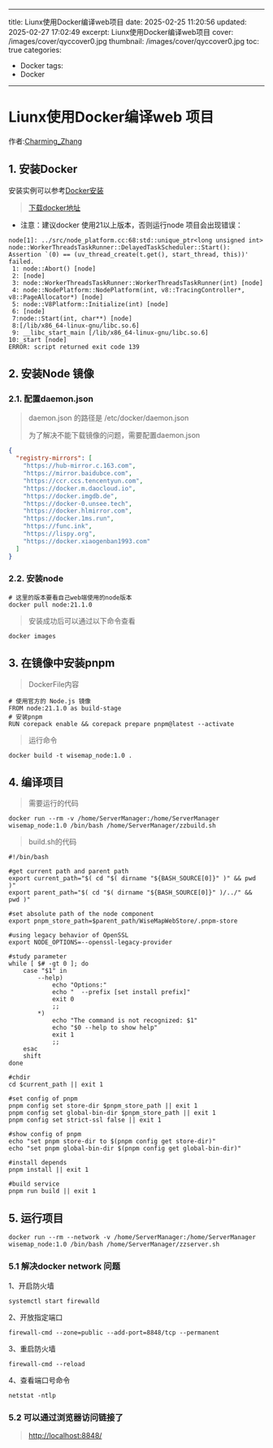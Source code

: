 <!--
 * @Descripttion: 
 * @Author: CharmingZhang
 * @version: 
 * @Date: 2025-02-25 11:20:56
 * @LastEditors: Ewithome 1104094894@qq.com
 * @LastEditTime: 2025-02-27 17:02:49
-->

---
title: Liunx使用Docker编译web项目
date: 2025-02-25 11:20:56
updated: 2025-02-27 17:02:49
excerpt: Liunx使用Docker编译web项目
cover: /images/cover/qyccover0.jpg
thumbnail: /images/cover/qyccover0.jpg
toc: true
categories:
- Docker
tags:
- Docker
---

# Liunx使用Docker编译web 项目

作者:[Charming_Zhang](https://github.com/Ewithome)

## 1. 安装Docker

安装实例可以参考[Docker安装](https://blog.csdn.net/chexlong/article/details/127932711?ops_request_misc=%257B%2522request%255Fid%2522%253A%2522d6f5fa2196d5a15635c5398feada3de4%2522%252C%2522scm%2522%253A%252220140713.130102334.pc%255Fblog.%2522%257D&request_id=d6f5fa2196d5a15635c5398feada3de4&biz_id=0&utm_medium=distribute.pc_search_result.none-task-blog-2~blog~first_rank_ecpm_v1~rank_v31_ecpm-1-127932711-null-null.nonecase&utm_term=docker&spm=1018.2226.3001.4450)

> [下载docker地址](https://download.docker.com/linux/static/stable/x86_64/)

* 注意：建议docker 使用21以上版本，否则运行node 项目会出现错误：

```shell
node[1]: ../src/node_platform.cc:68:std::unique_ptr<long unsigned int> node::WorkerThreadsTaskRunner::DelayedTaskScheduler::Start(): Assertion `(0) == (uv_thread_create(t.get(), start_thread, this))' failed.
 1: node::Abort() [node]
 2: [node]
 3: node::WorkerThreadsTaskRunner::WorkerThreadsTaskRunner(int) [node]
 4: node::NodePlatform::NodePlatform(int, v8::TracingController*, v8::PageAllocator*) [node]
 5: node::V8Platform::Initialize(int) [node]
 6: [node]
 7:node::Start(int, char**) [node]
 8:[/lib/x86_64-linux-gnu/libc.so.6]
 9: __libc_start_main [/lib/x86_64-linux-gnu/libc.so.6]
10:_start [node]
ERROR: script returned exit code 139
```

## 2. 安装Node 镜像

### 2.1. 配置daemon.json

> daemon.json 的路径是 /etc/docker/daemon.json
>
> 为了解决不能下载镜像的问题，需要配置daemon.json

```json
{
  "registry-mirrors": [
    "https://hub-mirror.c.163.com",
    "https://mirror.baidubce.com",
    "https://ccr.ccs.tencentyun.com",
    "https://docker.m.daocloud.io",
    "https://docker.imgdb.de",
    "https://docker-0.unsee.tech",
    "https://docker.hlmirror.com",
    "https://docker.1ms.run",
    "https://func.ink",
    "https://lispy.org",
    "https://docker.xiaogenban1993.com"
  ]
}
```

### 2.2. 安装node

```shell
# 这里的版本要看自己web端使用的node版本
docker pull node:21.1.0
```

> 安装成功后可以通过以下命令查看

```shell
docker images
```

## 3. 在镜像中安装pnpm

> DockerFile内容

```shell
# 使用官方的 Node.js 镜像
FROM node:21.1.0 as build-stage
# 安装pnpm
RUN corepack enable && corepack prepare pnpm@latest --activate
```

> 运行命令

```shell
docker build -t wisemap_node:1.0 .
```

## 4. 编译项目

> 需要运行的代码

```shell
docker run --rm -v /home/ServerManager:/home/ServerManager wisemap_node:1.0 /bin/bash /home/ServerManager/zzbuild.sh
```

> build.sh的代码

```shell
#!/bin/bash

#get current path and parent path
export current_path="$( cd "$( dirname "${BASH_SOURCE[0]}" )" && pwd )"
export parent_path="$( cd "$( dirname "${BASH_SOURCE[0]}" )/../" && pwd )"

#set absolute path of the node component
export pnpm_store_path=$parent_path/WiseMapWebStore/.pnpm-store

#using legacy behavior of OpenSSL
export NODE_OPTIONS=--openssl-legacy-provider

#study parameter
while [ $# -gt 0 ]; do
    case "$1" in
        --help)
            echo "Options:"
            echo "  --prefix [set install prefix]"
            exit 0
            ;;
        *)
            echo "The command is not recognized: $1"
            echo "$0 --help to show help"
            exit 1
            ;;
    esac
    shift
done

#chdir
cd $current_path || exit 1

#set config of pnpm
pnpm config set store-dir $pnpm_store_path || exit 1
pnpm config set global-bin-dir $pnpm_store_path || exit 1
pnpm config set strict-ssl false || exit 1

#show config of pnpm
echo "set pnpm store-dir to $(pnpm config get store-dir)"
echo "set pnpm global-bin-dir $(pnpm config get global-bin-dir)"

#install depends
pnpm install || exit 1

#build service
pnpm run build || exit 1

```

## 5. 运行项目

```shell
docker run --rm --network -v /home/ServerManager:/home/ServerManager wisemap_node:1.0 /bin/bash /home/ServerManager/zzserver.sh
```

### 5.1 解决docker network 问题

1、开启防火墙

```shell
systemctl start firewalld
```

2、开放指定端口

```shell
firewall-cmd --zone=public --add-port=8848/tcp --permanent
```

3、重启防火墙

```shell
firewall-cmd --reload
```

4、查看端口号命令

```shell
netstat -ntlp
```

### 5.2 可以通过浏览器访问链接了

> <http://localhost:8848/>
